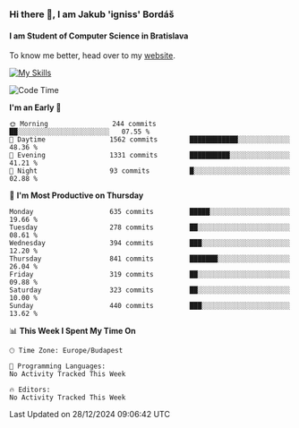 ### Hi there 👋, I am Jakub 'igniss' Bordáš

#### I am Student of Computer Science in Bratislava
To know me better, head over to my [website](https://bordas.sk).

[![My Skills](https://skillicons.dev/icons?i=js,html,css,figma,svelte,java,kotlin,python,postgresql,typescript,nest,nodejs)](https://bordas.sk)


<!--START_SECTION:waka-->
![Code Time](http://img.shields.io/badge/Code%20Time-1%2C612%20hrs%2033%20mins-blue)

**I'm an Early 🐤** 

```text
🌞 Morning                244 commits         ██░░░░░░░░░░░░░░░░░░░░░░░   07.55 % 
🌆 Daytime                1562 commits        ████████████░░░░░░░░░░░░░   48.36 % 
🌃 Evening                1331 commits        ██████████░░░░░░░░░░░░░░░   41.21 % 
🌙 Night                  93 commits          █░░░░░░░░░░░░░░░░░░░░░░░░   02.88 % 
```
📅 **I'm Most Productive on Thursday** 

```text
Monday                   635 commits         █████░░░░░░░░░░░░░░░░░░░░   19.66 % 
Tuesday                  278 commits         ██░░░░░░░░░░░░░░░░░░░░░░░   08.61 % 
Wednesday                394 commits         ███░░░░░░░░░░░░░░░░░░░░░░   12.20 % 
Thursday                 841 commits         ███████░░░░░░░░░░░░░░░░░░   26.04 % 
Friday                   319 commits         ██░░░░░░░░░░░░░░░░░░░░░░░   09.88 % 
Saturday                 323 commits         ██░░░░░░░░░░░░░░░░░░░░░░░   10.00 % 
Sunday                   440 commits         ███░░░░░░░░░░░░░░░░░░░░░░   13.62 % 
```


📊 **This Week I Spent My Time On** 

```text
🕑︎ Time Zone: Europe/Budapest

💬 Programming Languages: 
No Activity Tracked This Week

🔥 Editors: 
No Activity Tracked This Week
```


 Last Updated on 28/12/2024 09:06:42 UTC
<!--END_SECTION:waka-->
